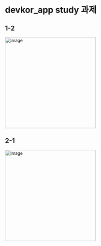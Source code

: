 # devkor_app study 과제

## 1-2
<img width="300" alt="image" src="https://user-images.githubusercontent.com/90368392/192409973-3c00c398-ea30-46e2-a9bd-8b52f1177719.png">
 
## 2-1
<img width="300" alt="image" src="https://user-images.githubusercontent.com/90368392/192409795-e360a00b-69a4-480e-9d80-b46da4e2c08c.png">
